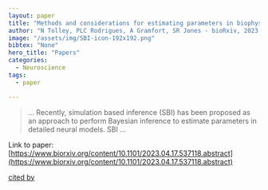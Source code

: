 ```yaml
---
layout: paper
title: "Methods and considerations for estimating parameters in biophysically detailed neural models with simulation based inference"
author: "N Tolley, PLC Rodrigues, A Gramfort, SR Jones - bioRxiv, 2023 - biorxiv.org"
image: "/assets/img/SBI-icon-192x192.png"
bibtex: "None"
hero_title: "Papers"
categories:
  - Neuroscience
tags:
  - paper

---
```

>… Recently, simulation based inference (SBI) has been proposed as an approach to perform Bayesian inference to estimate parameters in detailed neural models. SBI …

Link to paper: [https://www.biorxiv.org/content/10.1101/2023.04.17.537118.abstract](https://www.biorxiv.org/content/10.1101/2023.04.17.537118.abstract)

[cited by](https://scholar.google.com/scholar?cites=5565541295098586319&as_sdt=5,38&sciodt=0,38&hl=en&num=20)
